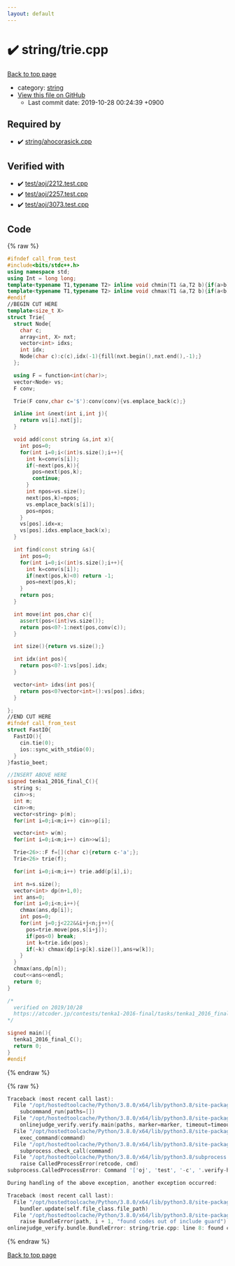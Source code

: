 ```yaml
---
layout: default
---
```


<!-- mathjax config similar to math.stackexchange -->
<script type="text/javascript" async
  src="https://cdnjs.cloudflare.com/ajax/libs/mathjax/2.7.5/MathJax.js?config=TeX-MML-AM_CHTML">
</script>
<script type="text/x-mathjax-config">
  MathJax.Hub.Config({
    TeX: { equationNumbers: { autoNumber: "AMS" }},
    tex2jax: {
      inlineMath: [ ['$','$'] ],
      processEscapes: true
    },
    "HTML-CSS": { matchFontHeight: false },
    displayAlign: "left",
    displayIndent: "2em"
  });
</script>

<script type="text/javascript" src="https://cdnjs.cloudflare.com/ajax/libs/jquery/3.4.1/jquery.min.js"></script>
<script src="https://cdn.jsdelivr.net/npm/jquery-balloon-js@1.1.2/jquery.balloon.min.js" integrity="sha256-ZEYs9VrgAeNuPvs15E39OsyOJaIkXEEt10fzxJ20+2I=" crossorigin="anonymous"></script>
<script type="text/javascript" src="../../assets/js/copy-button.js"></script>
<link rel="stylesheet" href="../../assets/css/copy-button.css" />


# :heavy_check_mark: string/trie.cpp

<a href="../../index.html">Back to top page</a>

* category: <a href="../../index.html#b45cffe084dd3d20d928bee85e7b0f21">string</a>
* <a href="{{ site.github.repository_url }}/blob/master/string/trie.cpp">View this file on GitHub</a>
    - Last commit date: 2019-10-28 00:24:39 +0900




## Required by

* :heavy_check_mark: <a href="ahocorasick.cpp.html">string/ahocorasick.cpp</a>


## Verified with

* :heavy_check_mark: <a href="../../verify/test/aoj/2212.test.cpp.html">test/aoj/2212.test.cpp</a>
* :heavy_check_mark: <a href="../../verify/test/aoj/2257.test.cpp.html">test/aoj/2257.test.cpp</a>
* :heavy_check_mark: <a href="../../verify/test/aoj/3073.test.cpp.html">test/aoj/3073.test.cpp</a>


## Code

<a id="unbundled"></a>
{% raw %}
```cpp
#ifndef call_from_test
#include<bits/stdc++.h>
using namespace std;
using Int = long long;
template<typename T1,typename T2> inline void chmin(T1 &a,T2 b){if(a>b) a=b;}
template<typename T1,typename T2> inline void chmax(T1 &a,T2 b){if(a<b) a=b;}
#endif
//BEGIN CUT HERE
template<size_t X>
struct Trie{
  struct Node{
    char c;
    array<int, X> nxt;
    vector<int> idxs;
    int idx;
    Node(char c):c(c),idx(-1){fill(nxt.begin(),nxt.end(),-1);}
  };

  using F = function<int(char)>;
  vector<Node> vs;
  F conv;

  Trie(F conv,char c='$'):conv(conv){vs.emplace_back(c);}

  inline int &next(int i,int j){
    return vs[i].nxt[j];
  }

  void add(const string &s,int x){
    int pos=0;
    for(int i=0;i<(int)s.size();i++){
      int k=conv(s[i]);
      if(~next(pos,k)){
        pos=next(pos,k);
        continue;
      }
      int npos=vs.size();
      next(pos,k)=npos;
      vs.emplace_back(s[i]);
      pos=npos;
    }
    vs[pos].idx=x;
    vs[pos].idxs.emplace_back(x);
  }

  int find(const string &s){
    int pos=0;
    for(int i=0;i<(int)s.size();i++){
      int k=conv(s[i]);
      if(next(pos,k)<0) return -1;
      pos=next(pos,k);
    }
    return pos;
  }

  int move(int pos,char c){
    assert(pos<(int)vs.size());
    return pos<0?-1:next(pos,conv(c));
  }

  int size(){return vs.size();}

  int idx(int pos){
    return pos<0?-1:vs[pos].idx;
  }

  vector<int> idxs(int pos){
    return pos<0?vector<int>():vs[pos].idxs;
  }

};
//END CUT HERE
#ifndef call_from_test
struct FastIO{
  FastIO(){
    cin.tie(0);
    ios::sync_with_stdio(0);
  }
}fastio_beet;

//INSERT ABOVE HERE
signed tenka1_2016_final_C(){
  string s;
  cin>>s;
  int m;
  cin>>m;
  vector<string> p(m);
  for(int i=0;i<m;i++) cin>>p[i];

  vector<int> w(m);
  for(int i=0;i<m;i++) cin>>w[i];

  Trie<26>::F f=[](char c){return c-'a';};
  Trie<26> trie(f);

  for(int i=0;i<m;i++) trie.add(p[i],i);

  int n=s.size();
  vector<int> dp(n+1,0);
  int ans=0;
  for(int i=0;i<n;i++){
    chmax(ans,dp[i]);
    int pos=0;
    for(int j=0;j<222&&i+j<n;j++){
      pos=trie.move(pos,s[i+j]);
      if(pos<0) break;
      int k=trie.idx(pos);
      if(~k) chmax(dp[i+p[k].size()],ans+w[k]);
    }
  }
  chmax(ans,dp[n]);
  cout<<ans<<endl;
  return 0;
}

/*
  verified on 2019/10/28
  https://atcoder.jp/contests/tenka1-2016-final/tasks/tenka1_2016_final_c
*/

signed main(){
  tenka1_2016_final_C();
  return 0;
}
#endif

```
{% endraw %}

<a id="bundled"></a>
{% raw %}
```cpp
Traceback (most recent call last):
  File "/opt/hostedtoolcache/Python/3.8.0/x64/lib/python3.8/site-packages/onlinejudge_verify/main.py", line 173, in main
    subcommand_run(paths=[])
  File "/opt/hostedtoolcache/Python/3.8.0/x64/lib/python3.8/site-packages/onlinejudge_verify/main.py", line 70, in subcommand_run
    onlinejudge_verify.verify.main(paths, marker=marker, timeout=timeout)
  File "/opt/hostedtoolcache/Python/3.8.0/x64/lib/python3.8/site-packages/onlinejudge_verify/verify.py", line 87, in main
    exec_command(command)
  File "/opt/hostedtoolcache/Python/3.8.0/x64/lib/python3.8/site-packages/onlinejudge_verify/verify.py", line 26, in exec_command
    subprocess.check_call(command)
  File "/opt/hostedtoolcache/Python/3.8.0/x64/lib/python3.8/subprocess.py", line 364, in check_call
    raise CalledProcessError(retcode, cmd)
subprocess.CalledProcessError: Command '['oj', 'test', '-c', '.verify-helper/cache/c36a49005ac83bc17634badc8dd1bcb9/a.out', '-d', '.verify-helper/cache/c36a49005ac83bc17634badc8dd1bcb9/test', '-e', '\'"1e-8"\'']' returned non-zero exit status 2.

During handling of the above exception, another exception occurred:

Traceback (most recent call last):
  File "/opt/hostedtoolcache/Python/3.8.0/x64/lib/python3.8/site-packages/onlinejudge_verify/docs.py", line 345, in write_contents
    bundler.update(self.file_class.file_path)
  File "/opt/hostedtoolcache/Python/3.8.0/x64/lib/python3.8/site-packages/onlinejudge_verify/bundle.py", line 125, in update
    raise BundleError(path, i + 1, "found codes out of include guard")
onlinejudge_verify.bundle.BundleError: string/trie.cpp: line 8: found codes out of include guard

```
{% endraw %}

<a href="../../index.html">Back to top page</a>

